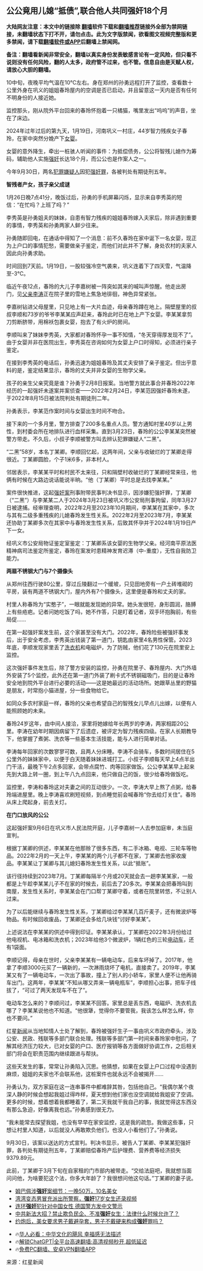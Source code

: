  <!-- 面包屑导航 --> <h2>公公竟用儿媳“抵债”,联合他人共同强奸18个月</h2> <p class="notice"><b>大陆网友注意：本文中的链接除 <a href="https://github.com/bannedbook/fanqiang" >翻墙</a>软件下载和<a href="https://github.com/killgcd/justmysocks/blob/master/README.md">翻墙推荐</a>链接外全部为禁网链接，未翻墙状态下打不开，请勿点击。此为文字版禁闻，欲看图文视频完整版和更多禁闻，请下载<a href="https://github.com/bannedbook/fanqiang">翻墙软件或APP</a>后翻墙上禁闻网。</p><p>备注：翻墙看新闻非常安全，翻墙以真实身份发表敏感言论有一定风险，但只看不说则没有任何风险，翻的人太多，政府管不过来，也不管。信息自由是天赋人权，请放心大胆的翻墙。</b></p>  <div class="entry"> <p>10中旬，夜晚平均气温在10℃左右。身在郑州的孙勇远程打开了监控，查看数十公里外身在巩义的姐姐春玲屋内的空调是否已启动，并且留意这一天内是否有任何不明身份的人接近她。</p> <p>监控那头，刚从院外平台回来的春玲怀抱着一只橘猫，嘴里发出“呜呜”的声音，坐在了床边。</p> <p>2024年过年过后的第九天，1月19日，河南巩义一村庄，44岁智力残疾女子春玲，在家中突然分娩产下<a href="https://www.bannedbook.org/bnews/tag/%e5%a5%b3%e5%a9%b4/" class="st_tag internal_tag" rel="tag" title="标签 女婴 下的日志">女婴</a>。</p> <p>女婴的意外降生，牵出一桩骇人听闻的事件：为抵偿债务，公公将智残儿媳作为筹码，辅助他人实施<a href="https://www.bannedbook.org/bnews/tag/%e5%bc%ba%e5%a5%b8/" class="st_tag internal_tag" rel="tag" title="标签 强奸 下的日志">强奸</a>长达18个月，而公公也是作案人之一。</p> <p>今年9月30日，两名<a href="https://www.bannedbook.org/bnews/tag/%E7%8A%AF%E7%BD%AA%E5%AB%8C%E7%96%91%E4%BA%BA/" class="st_tag internal_tag" rel="tag" title="标签 犯罪嫌疑人 下的日志">犯罪嫌疑人</a>因犯<a href="https://www.bannedbook.org/bnews/tag/%E5%BC%BA%E5%A5%B8%E7%BD%AA/" class="st_tag internal_tag" rel="tag" title="标签 强奸罪 下的日志">强奸罪</a>，各被判处有期徒刑五年。</p> <p><strong>智残者产女，孩子亲父成谜</strong></p> <p>1月26日晚7点41分，晚饭过后，孙勇的手机屏幕闪烁，显示来自李秀英的短信：“在忙吗？上班了吗？”</p> <p>李秀英是孙勇姐夫的妹妹，自患有智力残疾的姐姐春玲嫁入夫家后，除非遇到重要的事情，李秀英和孙勇两家人鲜少往来。</p> <p>孙勇随即回电，在通话中得知了一个消息：前不久春玲在家中诞下一名女婴，现正为上户口的事情犯愁，需要做亲子鉴定，而他们对此并不了解，身处农村的夫家人因此向孙勇求助。</p> <p>时间回到7天前。1月19日，一股较强冷空气袭来，巩义连着下了四天雪，气温降至-3℃。</p> <p>临近午夜12点，春玲的大儿子李嘉树被一阵突如其来的喊叫声惊醒。他走出房门，见<a href="https://www.bannedbook.org/bnews/tag/%E7%88%B6%E4%BA%B2/" class="st_tag internal_tag" rel="tag" title="标签 父亲 下的日志">父亲</a><a href="https://www.bannedbook.org/bnews/tag/%e6%9d%8e%e6%b6%9b/" class="st_tag internal_tag" rel="tag" title="标签 李涛 下的日志">李涛</a>正在院子里的雪地上焦急地徘徊，神色异常紧张。</p>  <p>李嘉树钻进父母屋里，只见地上有一大片血迹，母亲春玲蹲在地上。隔壁屋里的叔叔李顺和73岁的爷爷李某某应声赶来，春玲此时已在地上产下女婴。李某某拿剪刀剪断脐带，用棉袄包裹女婴，抱去了有火炉的房间。</p> <p>李顺叫来了妹妹李秀英，大家都对春玲怀孕一事不知情，“冬天穿得厚发现不了”。由于女婴并非在医院出生，李秀英在咨询如何为女婴上户口时得知，必须进行亲子鉴定。</p> <p>在接到李秀英的电话后，孙勇迅速为姐姐春玲及其丈夫安排了亲子鉴定。但出乎意料的是，鉴定结果显示，春玲的丈夫并非女婴的生物学父亲。</p> <p>孩子的亲生父亲究竟是谁？孙勇于2月8日报案。当地警方就此事合并春玲2022年经历的一起强奸未遂案并案侦查——2022年2月24日，李某范因强奸春玲未遂，于2022年8月15日被法院判处有期徒刑二年。</p> <p>孙勇表示，李某范作案时间与女婴出生时间不吻合。</p> <p>接下来的一个多月里，警方排查了200多名重点人员。警方通知村里40岁以上男性，到村委会所在地排队进行血样采集。直到3月23日，春玲的公公李某某突然被警方带走。不久后，小叔子李顺被警方叫去辨认犯罪嫌疑人“二黑”。</p> <p>“二黑”58岁，本名丁某卿。李顺回忆起，这两年间，父亲与收破烂的丁某卿走得很近。丁某卿圆脸，个子1米6多，非本村人。</p> <p>邻居表示，李某某平时和村民不太来往，只和隔壁村收破烂的丁某卿经常来往，他俩有时候在大路边说话能说半晌。“他（丁某卿）平时总是去找李某某。”</p> <p>案件很快推进，这起<a href="https://www.bannedbook.org/bnews/tag/%E5%BC%BA%E5%A5%B8%E6%A1%88/" class="st_tag internal_tag" rel="tag" title="标签 强奸案 下的日志">强奸案</a>刑事附带民事判决书显示，因涉嫌犯强奸罪，丁某卿（“二黑”）与李某某二人于2024年3月23日被巩义市公安局刑事拘留，同年3月27日被逮捕。经审理查明，2022年2月至2023年10月期间，李某某在其家中，多次与其有二级多重残疾的儿媳春玲发生性关系。2022年2月至2023年7月，李某某还协助丁某卿多次在其家中与春玲发生性关系，后致其怀孕并于2024年1月19日产下一女。</p> <p>经巩义市公安局物证鉴定室鉴定：丁某卿系该女婴的生物学父亲。经河南平原法医精神病司法鉴定所鉴定，春玲在案发时患精神发育迟滞（中-重度），无性自我防卫能力。</p> <p><strong>两扇不锈钢大门与7个摄像头</strong></p>  <p>从郑州往西行驶80公里，穿过丘陵翻过一个缓坡，只见田地旁有一户土砖堆砌的平房，装有两道不锈钢大门，屋内外有7个摄像头，这里便是春玲和丈夫的家。</p> <p>村里人称春玲为“实憨子”，一眼就能发现她的异常。她头发很短，身形圆润，胳膊上有些疮疤。记者问她吃饭了吗，她不作答，只是盯着记者，双手环抱胸前，有些局促……</p> <p>在第一起强奸案发生前，这个家甚至没有大门。2022年，春玲险些被强奸事发后，出于安全考虑，李秀英出钱装了第一道门，钥匙由家里4名男性保管。2023年底，李顺发现家里丢了<a href="https://www.bannedbook.org/bnews/tag/%e6%b4%97%e8%a1%a3%e6%9c%ba/" class="st_tag internal_tag" rel="tag" title="标签 洗衣机 下的日志">洗衣机</a>和电磁炉，为了防贼，他们花了130元在院里安上监控。</p> <p>这次强奸事件发生后，除了警方安装的监控，孙勇在院里子、春玲屋内、大门外墙外安装了5个监控，此外还在第一道门外装了刷卡式不锈钢磁吸门，目的是让春玲安全地到院外平台进行必要的活动——这是她最远的活动场所。她跟草丛里的野猫是朋友，时常抱小猫进屋，分一些食物给它。</p> <p>如同众多农村家庭一样，春玲的父亲也希望自己的智残女儿早点儿出嫁，以便有人能照顾她的未来。</p> <p>春玲24岁这年，由中间人接洽，家里将她嫁给年长两岁的李涛，两家相距20公里。李涛在幼年时期因病留下了后遗症，被评定为智力残疾四级。在家人长期教导下，他掌握了煮粥、洗衣等一些基本生活技能，能与人进行简单对话。</p> <p>李涛每年回家的次数寥寥可数，且两人分床睡。李涛不会骑车，多数时间居住在5公里外的妹妹家中，以便于白天随着妹妹进城打工。小叔子李顺每天早上4点半出门干活，最晚下午2点多回家，会带点腐竹、肉等回家做饭。公公李某某早上起来先到大路上转一圈，到上午八九点回来，他只做自己的饭，很少给春玲做饭吃。</p> <p>监控里，李涛和春玲这对夫妻之间的互动很少。一次，李涛大早上熬了点粥，给春玲端进屋里。晚上李涛喜欢刷短视频，到点睡觉前会喊春玲“你去给灯关住”。春玲从床上爬起身，前去关灯。</p> <p><strong>在门口放风的公公</strong></p> <p>这起强奸案9月6日在巩义市人民法院开庭，儿子李嘉树一人去参加庭审，未当庭宣判。</p> <p>根据丁某卿的供述，李某某在他那赊了很多东西，有二手冰箱、电视、三轮车等物品。2022年2月的一天上午，李某某的两个儿子都不在家，丁某卿去他家收废品。李某某让丁某卿与其儿媳妇春玲发生性关系，以此“抵账”。</p>  <p>该行径持续到2023年7月。丁某卿每隔半个月或20天就会去一趟李某某家，一般都是上午趁李某某儿子不在家的时候去，前后去了20多次。李某某会把春玲叫到南屋，发生性关系时，李某某会在门口帮丁某卿守着，或者在院里转悠，不让别人过来。</p> <p>为了以后能继续与春玲发生性关系，丁某卿给过李某某几百斤麦子，还有微波炉等物品。有时候回收废品，丁某卿还会多给几块钱“讨好李某某”。</p> <p>上述说法在李某某的供述中得到印证。李某某承认，丁某卿在2022年3月份给过他电视机、电冰箱和洗衣机；2023年给他3个微波炉，1辆红色的三轮<a href="https://www.bannedbook.org/bnews/tag/%E7%94%B5%E5%8A%A8%E8%BD%A6/" class="st_tag internal_tag" rel="tag" title="标签 电动车 下的日志">电动车</a>，还有1袋面。</p> <p>李顺记得，母亲在世时，父亲李某某有一辆电动车，后来车坏掉了。2017年，他拿了李顺3000元买了一辆新的，一次淋雨烧坏了电机，直接卖了。2019年，李某某又有了一辆电动车，一次出了事故，撞上了别人的小轿车，家里人便不让他再骑车出门。这两年，李某某“不知从哪又弄来一辆电瓶车”，李顺担心出事，把车子线拔了，“可过了两天发现车不在了”。</p> <p>电动车怎么来的？李顺问过，李某某不回答。家里总是丢东西，电磁炉、洗衣机去哪了？李某某说他也不知道。“他很犟，觉得你不要管我，我该怎么样怎么样，你也不要问。”</p> <p>红星<span class='wp_keywordlink_affiliate'><a href="https://www.bannedbook.org/" title="新闻">新闻</a></span>从当地知情人士处了解到，春玲被强奸生子一事由巩义市政府牵头，涉及公安、民政、残联等多部门联合处理。残联等多部门第一时间来春玲家中慰问，了解其经济压力较大，已对女婴的户口、医疗报销等各方面做好协调工作，之后相关部门将会在职责范围内继续跟进与帮扶。</p> <p>这些天发生的事，常常让孙勇陷入沉思。他猜想，如果在女婴上户口过程中没遇到麻烦，姐姐的夫家也不会联系他，这桩案件也就永远不会被揭开……</p> <p>孙勇认为，双方家庭在这一连串事件中都难辞其咎，包括他自己。“我偶尔某个夜深人静的时候会想起我姐过得咋样，夏天想到他们家也没空调就给我姐安了空调。更多的时候，想着想着我都睡着了，第二天我就干我自己的事，我就觉得这东西没有那么急迫，好像离我也远。”孙勇感到很无力。</p> <p>“我未能常去探望我姐，也没有早早在家安监控，这是我的疏忽。我做这些事，只想让村里人知道，以后就没人再敢欺负他们，也没人小看他们了。”孙勇说。</p> <p>9月30日，该案以送达的方式宣判。判决书显示，被告人丁某卿、李某某犯强奸罪，各判处有期徒刑五年，丁某卿赔偿春玲产后护理费、营养费等经济损失9379.89元。</p> <p>此前，丁某卿于3月下旬在自家租的门市部内被带走。“交给法庭吧，我就想当面问问他，为啥要犯这个法，你多大年龄了？我很想问他这句话。”丁某卿的妻子说。</p>  <!--<div id="taboola-mid-1"></div>--><ul class='op-related-articles' title='相关阅读'> <li><a href='https://www.bannedbook.org/bnews/cnnews/20241023/2105401.html' target='_blank'>姆巴佩涉<b>强奸</b>案细节：一晚50万，10名美女</a></li> <li><a href='https://www.bannedbook.org/bnews/baitai/20241015/2101998.html' target='_blank'>湾湾变态男冒充派出所警察，<b>强奸</b>17岁女生还录视频</a></li> <li><a href='https://www.bannedbook.org/bnews/lifebaike/20241015/2101992.html' target='_blank'>连环<b>强奸</b>犯针对中国女性 德国警方发中文警示</a></li> <li><a href='https://www.bannedbook.org/bnews/cnnews/20241011/2100354.html' target='_blank'>中共新法大招？禁止欺负民企、不准<b>强奸</b>女生：法律什么时候允许了？</a></li> <li><a href='https://www.bannedbook.org/bnews/baitai/20241010/2099968.html' target='_blank'>约炮后，美女要求男子戴避孕套，男子不戴硬来构成<b>强奸</b>罪吗？</a></li> </ul> <ul class="texttj"> <!--<li>🔥<a href="https://www.bannedbook.org/bnews/ssgc/20230219/1850782.html" target="_blank">法国犹太老板：神告诉我们，只有一位中国人能救人类</a></li>--> <li>🔥<a href="https://www.bannedbook.org/bnews/comments/20220220/1694796.html" target="_blank">华人必看：中华文化的飓风 幸福感无法描述</a></li> <li>🔥<a href="https://github.com/bannedbook/fanqiang/wiki/V2ray%E6%9C%BA%E5%9C%BA" target="_blank">解锁ChatGPT|全平台高速翻墙:高清视频秒开,超低延迟</a></li> <li>🔥<a href="https://github.com/bannedbook/fanqiang/wiki/%E7%A6%81%E9%97%BB%E7%BD%91%E5%AE%89%E5%8D%93%E7%BF%BB%E5%A2%99%E6%96%B0%E9%97%BBAPP" target="_blank">免费PC翻墙、安卓VPN翻墙APP</a></li> </ul><p class="src-info">来源：红星新闻 </p><a name='sharetosocial'></a> <div style="margin-bottom:5px;padding-bottom:5px;clear:both"> <div id="archive-pix-1" class="banner-ads"> <!-- AuctionX Display platform tag START --> <div id="27602x728x90x621x_ADSLOT1" clicktrack="%%CLICK_URL_ESC%%"></div>  <!-- AuctionX Display platform tag END --> </div> <div id="archive-pix-2" class="banner-ads"> <!-- AuctionX Display platform tag START --> <div id="27556x300x250x621x_ADSLOT1" clicktrack="%%CLICK_URL_ESC%%" style="margin:0 auto;text-align:center"></div>  <!-- AuctionX Display platform tag END --> </div> </div>  <div id="archive-pix-1" class="banner-ads"> <!-- AuctionX Display platform tag START --> <div id="27603x728x90x621x_ADSLOT1" clicktrack="%%CLICK_URL_ESC%%"></div>  <!-- AuctionX Display platform tag END --> </div> </div><!--END ENTRY--> 